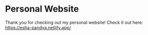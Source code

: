 # Personal Website 
Thank you for checking out my personal website! 
Check it out here: https://esha-pandya.netlify.app/ 
